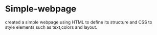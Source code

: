 # Simple-webpage
created a simple webpage using HTML to define its structure and CSS to style elements such as text,colors and layout.
